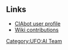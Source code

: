 ## Links

- [CIAbot user profile](http://cia.navi.cx/stats/author/geever)
- [Wiki contributions](Special:Contributions/Geever "wikilink")

[Category:UFO:AI Team](Category:UFO:AI_Team "wikilink")